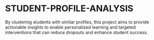 # STUDENT-PROFILE-ANALYSIS
By clustering students with similar profiles, this project aims to provide actionable insights to enable personalized learning and targeted interventions that can reduce dropouts and enhance student success.
